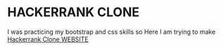 # HACKERRANK CLONE
I was practicing my bootstrap and css skills so Here I am trying to make [ Hackerrank Clone WEBSITE ](https://aakashcode12.github.io/hackerrank-clone/)

